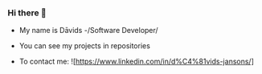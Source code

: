 ### Hi there 👋

* My name is Dāvids -/Software Developer/
* You can see my projects in repositories

* To contact me: 
![https://www.linkedin.com/in/d%C4%81vids-jansons/]
